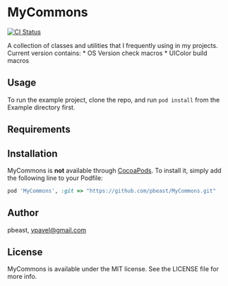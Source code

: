 # MyCommons

[![CI Status](http://img.shields.io/travis/pbeast/MyCommons.svg?style=flat)](https://travis-ci.org/pbeast/MyCommons)
<!---
 [![Version](https://img.shields.io/cocoapods/v/MyCommons.svg?style=flat)](http://cocoapods.org/pods/MyCommons)
 [![License](https://img.shields.io/cocoapods/l/MyCommons.svg?style=flat)](http://cocoapods.org/pods/MyCommons)
 [![Platform](https://img.shields.io/cocoapods/p/MyCommons.svg?style=flat)](http://cocoapods.org/pods/MyCommons)
 -->

A collection of classes and utilities that I frequently using in my projects. Current version contains:
    * OS Version check macros
    * UIColor build macros

## Usage

To run the example project, clone the repo, and run `pod install` from the Example directory first.

## Requirements

## Installation

MyCommons is **not** available through [CocoaPods](http://cocoapods.org). 
To install it, simply add the following line to your Podfile:

```ruby
pod 'MyCommons', :git => "https://github.com/pbeast/MyCommons.git"
```

## Author

pbeast, ypavel@gmail.com

## License

MyCommons is available under the MIT license. See the LICENSE file for more info.
